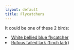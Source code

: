 ```yaml
---
layout: default
title: Flycatchers
---
```


It could be one of these 2 birds:

<dl class="dl-horizontal">
	<li><a href="../birds/white-bellied-blue-flycatcher.html">White bellied blue flycatcher</a></li>
	<li><a href="../birds/rufous-tailed-finch-lark.html">Rufous tailed lark (finch lark)</a></li>
</dl>